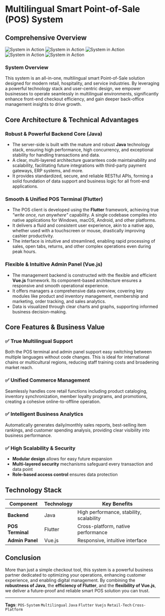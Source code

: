 # Multilingual Smart Point-of-Sale (POS) System

## Comprehensive Overview
![System in Action](imaeg_1.png)
![System in Action](imaeg_2.png)
![System in Action](imaeg_3.png)
![System in Action](imaeg_4.png)
![System in Action](imaeg_5.png)
### System Overview
This system is an all-in-one, multilingual smart Point-of-Sale solution designed for modern retail, hospitality, and service industries. By leveraging a powerful technology stack and user-centric design, we empower businesses to operate seamlessly in multilingual environments, significantly enhance front-end checkout efficiency, and gain deeper back-office management insights to drive growth.

## Core Architecture & Technical Advantages

### Robust & Powerful Backend Core (Java)
- The server-side is built with the mature and robust **Java** technology stack, ensuring high performance, high concurrency, and exceptional stability for handling transactions and data.
- A clear, multi-layered architecture guarantees code maintainability and scalability, facilitating future integrations with third-party payment gateways, ERP systems, and more.
- It provides standardized, secure, and reliable RESTful APIs, forming a solid foundation of data support and business logic for all front-end applications.

### Smooth & Unified POS Terminal (Flutter)
- The POS client is developed using the **Flutter** framework, achieving true *"write once, run anywhere"* capability. A single codebase compiles into native applications for Windows, macOS, Android, and other platforms.
- It delivers a fluid and consistent user experience, akin to a native app, whether used with a touchscreen or mouse, drastically improving cashier productivity.
- The interface is intuitive and streamlined, enabling rapid processing of sales, open tabs, returns, and other complex operations even during peak hours.

### Flexible & Intuitive Admin Panel (Vue.js)
- The management backend is constructed with the flexible and efficient **Vue.js** framework. Its component-based architecture ensures a responsive and smooth operational experience.
- It offers managers a comprehensive data overview, covering key modules like product and inventory management, membership and marketing, order tracking, and sales analytics.
- Data is visualized through clear charts and graphs, supporting informed business decision-making.

## Core Features & Business Value

### ✅ True Multilingual Support
Both the POS terminal and admin panel support easy switching between multiple languages without code changes. This is ideal for international chains or multicultural regions, reducing staff training costs and broadening market reach.

### ✅ Unified Commerce Management
Seamlessly handles core retail functions including product cataloging, inventory synchronization, member loyalty programs, and promotions, creating a cohesive online-to-offline operation.

### ✅ Intelligent Business Analytics
Automatically generates daily/monthly sales reports, best-selling item rankings, and customer spending analysis, providing clear visibility into business performance.

### ✅ High Scalability & Security
- **Modular design** allows for easy future expansion
- **Multi-layered security** mechanisms safeguard every transaction and data point
- **Role-based access control** ensures data protection

## Technology Stack

| Component | Technology | Key Benefits |
|-----------|------------|--------------|
| **Backend** | Java | High performance, stability, scalability |
| **POS Terminal** | Flutter | Cross-platform, native performance |
| **Admin Panel** | Vue.js | Responsive, intuitive interface |

## Conclusion

More than just a simple checkout tool, this system is a powerful business partner dedicated to optimizing your operations, enhancing customer experience, and enabling digital management. By combining the **robustness of Java**, the **efficiency of Flutter**, and the **flexibility of Vue.js**, we deliver a future-proof and reliable smart POS solution you can trust.

---

**Tags**: `POS-System` `Multilingual` `Java` `Flutter` `Vuejs` `Retail-Tech` `Cross-Platform`
